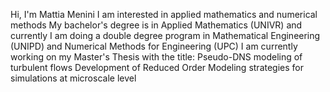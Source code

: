 Hi, I'm Mattia Menini
I am interested in applied mathematics and numerical methods
My bachelor's degree is in Applied Mathematics (UNIVR) and
currently I am doing a double degree program in Mathematical
Engineering (UNIPD) and Numerical Methods for Engineering (UPC)
I am currently working on my Master's Thesis with the title:
Pseudo-DNS modeling of turbulent flows
Development of Reduced Order Modeling strategies for simulations at microscale level ​
